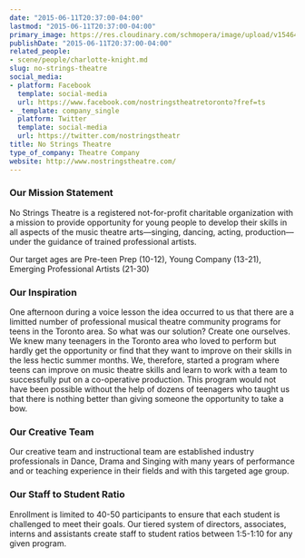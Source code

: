 ```yaml
---
date: "2015-06-11T20:37:00-04:00"
lastmod: "2015-06-11T20:37:00-04:00"
primary_image: https://res.cloudinary.com/schmopera/image/upload/v1546481469/media/2019/01/Logo-NoStringsTheatre.jpg
publishDate: "2015-06-11T20:37:00-04:00"
related_people:
- scene/people/charlotte-knight.md
slug: no-strings-theatre
social_media:
- platform: Facebook
  template: social-media
  url: https://www.facebook.com/nostringstheatretoronto?fref=ts
- _template: company_single
  platform: Twitter
  template: social-media
  url: https://twitter.com/nostringstheatr
title: No Strings Theatre
type_of_company: Theatre Company
website: http://www.nostringstheatre.com/
---
```

### Our Mission Statement

No Strings Theatre is a registered not-for-profit charitable organization with a mission to provide opportunity for young people to develop their skills in all aspects of the music theatre arts—singing, dancing, acting, production—under the guidance of trained professional artists.

Our target ages are Pre-teen Prep (10-12), Young Company (13-21), Emerging Professional Artists (21-30)

### Our Inspiration

One afternoon during a voice lesson the idea occurred to us that there are a limitted number of professional musical theatre community programs for teens in the Toronto area. So what was our solution? Create one ourselves. We knew many teenagers in the Toronto area who loved to perform but hardly get the opportunity or find that they want to improve on their skills in the less hectic summer months. We, therefore, started a program where teens can improve on music theatre skills and learn to work with a team to successfully put on a co-operative production. This program would not have been possible without the help of dozens of teenagers who taught us that there is nothing better than giving someone the opportunity to take a bow.

### Our Creative Team

Our creative team and instructional team are established industry professionals in Dance, Drama and Singing with many years of performance and or teaching experience in their fields and with this targeted age group.

### Our Staff to Student Ratio

Enrollment is limited to 40-50 participants to ensure that each student is challenged to meet their goals. Our tiered system of directors, associates, interns and assistants create staff to student ratios between 1:5-1:10 for any given program.